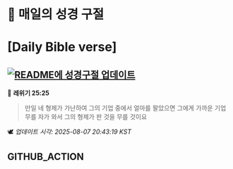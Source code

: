 # 🙏 매일의 성경 구절
# [Daily Bible verse]
## [![README에 성경구절 업데이트](https://github.com/DONGSUKA/first_test/actions/workflows/update-readme-bible.yml/badge.svg)](https://github.com/DONGSUKA/first_test/actions/workflows/update-readme-bible.yml)
<!-- START_BIBLE_VERSE -->
📖 **레위기 25:25**
> 만일 네 형제가 가난하여 그의 기업 중에서 얼마를 팔았으면 그에게 가까운 기업 무를 자가 와서 그의 형제가 판 것을 무를 것이요

🕊️ _업데이트 시각: 2025-08-07 20:43:19 KST_
  <!-- END_BIBLE_VERSE -->
## GITHUB_ACTION
